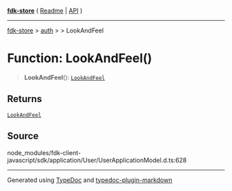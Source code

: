 [**fdk-store**](../../../README.md) ( [Readme](../../../README.md) \| [API](../../../API.md) )

---

[fdk-store](../../../API.md) > [auth](../../README.md) > [<internal>](../README.md) > LookAndFeel

# Function: LookAndFeel()

> **LookAndFeel**(): [`LookAndFeel`](../type-aliases/type-alias.LookAndFeel.md)

## Returns

[`LookAndFeel`](../type-aliases/type-alias.LookAndFeel.md)

## Source

node_modules/fdk-client-javascript/sdk/application/User/UserApplicationModel.d.ts:628

---

Generated using [TypeDoc](https://typedoc.org/) and [typedoc-plugin-markdown](https://www.npmjs.com/package/typedoc-plugin-markdown)
